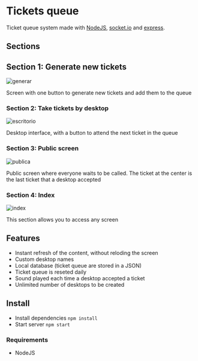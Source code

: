 # Tickets queue

Ticket queue system made with [NodeJS](https://nodejs.org/es/), [socket.io](https://socket.io/) and [express](https://expressjs.com/es/).

## Sections

## Section 1: Generate new tickets
![generar](https://i.imgur.com/3bc747y.png)

Screen with one button to generate new tickets and add them to the queue

### Section 2: Take tickets by desktop
![escritorio](https://i.imgur.com/SUakBF4.png)

Desktop interface, with a button to attend the next ticket in the queue

### Section 3: Public screen
![publica](https://i.imgur.com/WGIK0tS.png)

Public screen where everyone waits to be called. The ticket at the center is the last ticket that a desktop accepted

### Section 4: Index
![index](https://i.imgur.com/lhbgYft.png)

This section allows you to access any screen

## Features
- Instant refresh of the content, without reloding the screen
- Custom desktop names
- Local database (ticket queue are stored in a JSON)
- Ticket queue is reseted daily
- Sound played each time a desktop accepted a ticket
- Unlimited number of desktops to be created

## Install
- Install dependencies `npm install`
- Start server `npm start`

### Requirements
- NodeJS
